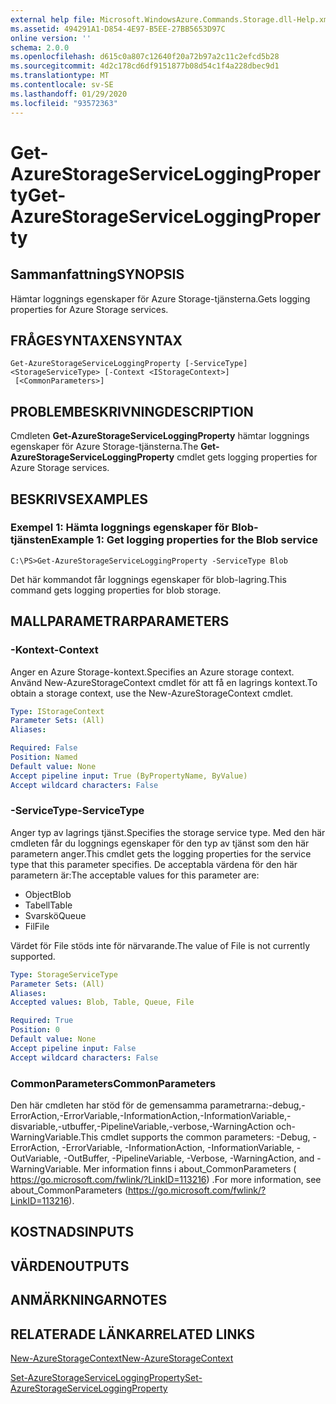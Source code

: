 ```yaml
---
external help file: Microsoft.WindowsAzure.Commands.Storage.dll-Help.xml
ms.assetid: 494291A1-D854-4E97-B5EE-27BB5653D97C
online version: ''
schema: 2.0.0
ms.openlocfilehash: d615c0a807c12640f20a72b97a2c11c2efcd5b28
ms.sourcegitcommit: 4d2c178cd6df9151877b08d54c1f4a228dbec9d1
ms.translationtype: MT
ms.contentlocale: sv-SE
ms.lasthandoff: 01/29/2020
ms.locfileid: "93572363"
---
```

# <span data-ttu-id="50f4e-101">Get-AzureStorageServiceLoggingProperty</span><span class="sxs-lookup"><span data-stu-id="50f4e-101">Get-AzureStorageServiceLoggingProperty</span></span>

## <span data-ttu-id="50f4e-102">Sammanfattning</span><span class="sxs-lookup"><span data-stu-id="50f4e-102">SYNOPSIS</span></span>
<span data-ttu-id="50f4e-103">Hämtar loggnings egenskaper för Azure Storage-tjänsterna.</span><span class="sxs-lookup"><span data-stu-id="50f4e-103">Gets logging properties for Azure Storage services.</span></span>

## <span data-ttu-id="50f4e-104">FRÅGESYNTAXEN</span><span class="sxs-lookup"><span data-stu-id="50f4e-104">SYNTAX</span></span>

```
Get-AzureStorageServiceLoggingProperty [-ServiceType] <StorageServiceType> [-Context <IStorageContext>]
 [<CommonParameters>]
```

## <span data-ttu-id="50f4e-105">PROBLEMBESKRIVNING</span><span class="sxs-lookup"><span data-stu-id="50f4e-105">DESCRIPTION</span></span>
<span data-ttu-id="50f4e-106">Cmdleten **Get-AzureStorageServiceLoggingProperty** hämtar loggnings egenskaper för Azure Storage-tjänsterna.</span><span class="sxs-lookup"><span data-stu-id="50f4e-106">The **Get-AzureStorageServiceLoggingProperty** cmdlet gets logging properties for Azure Storage services.</span></span>

## <span data-ttu-id="50f4e-107">BESKRIVS</span><span class="sxs-lookup"><span data-stu-id="50f4e-107">EXAMPLES</span></span>

### <span data-ttu-id="50f4e-108">Exempel 1: Hämta loggnings egenskaper för Blob-tjänsten</span><span class="sxs-lookup"><span data-stu-id="50f4e-108">Example 1: Get logging properties for the Blob service</span></span>
```
C:\PS>Get-AzureStorageServiceLoggingProperty -ServiceType Blob
```

<span data-ttu-id="50f4e-109">Det här kommandot får loggnings egenskaper för blob-lagring.</span><span class="sxs-lookup"><span data-stu-id="50f4e-109">This command gets logging properties for blob storage.</span></span>

## <span data-ttu-id="50f4e-110">MALLPARAMETRAR</span><span class="sxs-lookup"><span data-stu-id="50f4e-110">PARAMETERS</span></span>

### <span data-ttu-id="50f4e-111">-Kontext</span><span class="sxs-lookup"><span data-stu-id="50f4e-111">-Context</span></span>
<span data-ttu-id="50f4e-112">Anger en Azure Storage-kontext.</span><span class="sxs-lookup"><span data-stu-id="50f4e-112">Specifies an Azure storage context.</span></span>
<span data-ttu-id="50f4e-113">Använd New-AzureStorageContext cmdlet för att få en lagrings kontext.</span><span class="sxs-lookup"><span data-stu-id="50f4e-113">To obtain a storage context, use the New-AzureStorageContext cmdlet.</span></span>

```yaml
Type: IStorageContext
Parameter Sets: (All)
Aliases: 

Required: False
Position: Named
Default value: None
Accept pipeline input: True (ByPropertyName, ByValue)
Accept wildcard characters: False
```

### <span data-ttu-id="50f4e-114">-ServiceType</span><span class="sxs-lookup"><span data-stu-id="50f4e-114">-ServiceType</span></span>
<span data-ttu-id="50f4e-115">Anger typ av lagrings tjänst.</span><span class="sxs-lookup"><span data-stu-id="50f4e-115">Specifies the storage service type.</span></span>
<span data-ttu-id="50f4e-116">Med den här cmdleten får du loggnings egenskaper för den typ av tjänst som den här parametern anger.</span><span class="sxs-lookup"><span data-stu-id="50f4e-116">This cmdlet gets the logging properties for the service type that this parameter specifies.</span></span>
<span data-ttu-id="50f4e-117">De acceptabla värdena för den här parametern är:</span><span class="sxs-lookup"><span data-stu-id="50f4e-117">The acceptable values for this parameter are:</span></span>

- <span data-ttu-id="50f4e-118">Object</span><span class="sxs-lookup"><span data-stu-id="50f4e-118">Blob</span></span> 
- <span data-ttu-id="50f4e-119">Tabell</span><span class="sxs-lookup"><span data-stu-id="50f4e-119">Table</span></span>
- <span data-ttu-id="50f4e-120">Svarskö</span><span class="sxs-lookup"><span data-stu-id="50f4e-120">Queue</span></span>
- <span data-ttu-id="50f4e-121">Fil</span><span class="sxs-lookup"><span data-stu-id="50f4e-121">File</span></span>

<span data-ttu-id="50f4e-122">Värdet för File stöds inte för närvarande.</span><span class="sxs-lookup"><span data-stu-id="50f4e-122">The value of File is not currently supported.</span></span>

```yaml
Type: StorageServiceType
Parameter Sets: (All)
Aliases: 
Accepted values: Blob, Table, Queue, File

Required: True
Position: 0
Default value: None
Accept pipeline input: False
Accept wildcard characters: False
```

### <span data-ttu-id="50f4e-123">CommonParameters</span><span class="sxs-lookup"><span data-stu-id="50f4e-123">CommonParameters</span></span>
<span data-ttu-id="50f4e-124">Den här cmdleten har stöd för de gemensamma parametrarna:-debug,-ErrorAction,-ErrorVariable,-InformationAction,-InformationVariable,-disvariable,-utbuffer,-PipelineVariable,-verbose,-WarningAction och-WarningVariable.</span><span class="sxs-lookup"><span data-stu-id="50f4e-124">This cmdlet supports the common parameters: -Debug, -ErrorAction, -ErrorVariable, -InformationAction, -InformationVariable, -OutVariable, -OutBuffer, -PipelineVariable, -Verbose, -WarningAction, and -WarningVariable.</span></span> <span data-ttu-id="50f4e-125">Mer information finns i about_CommonParameters ( https://go.microsoft.com/fwlink/?LinkID=113216) .</span><span class="sxs-lookup"><span data-stu-id="50f4e-125">For more information, see about_CommonParameters (https://go.microsoft.com/fwlink/?LinkID=113216).</span></span>

## <span data-ttu-id="50f4e-126">KOSTNADS</span><span class="sxs-lookup"><span data-stu-id="50f4e-126">INPUTS</span></span>

## <span data-ttu-id="50f4e-127">VÄRDEN</span><span class="sxs-lookup"><span data-stu-id="50f4e-127">OUTPUTS</span></span>

## <span data-ttu-id="50f4e-128">ANMÄRKNINGAR</span><span class="sxs-lookup"><span data-stu-id="50f4e-128">NOTES</span></span>

## <span data-ttu-id="50f4e-129">RELATERADE LÄNKAR</span><span class="sxs-lookup"><span data-stu-id="50f4e-129">RELATED LINKS</span></span>

[<span data-ttu-id="50f4e-130">New-AzureStorageContext</span><span class="sxs-lookup"><span data-stu-id="50f4e-130">New-AzureStorageContext</span></span>](./New-AzureStorageContext.md)

[<span data-ttu-id="50f4e-131">Set-AzureStorageServiceLoggingProperty</span><span class="sxs-lookup"><span data-stu-id="50f4e-131">Set-AzureStorageServiceLoggingProperty</span></span>](./Set-AzureStorageServiceLoggingProperty.md)


